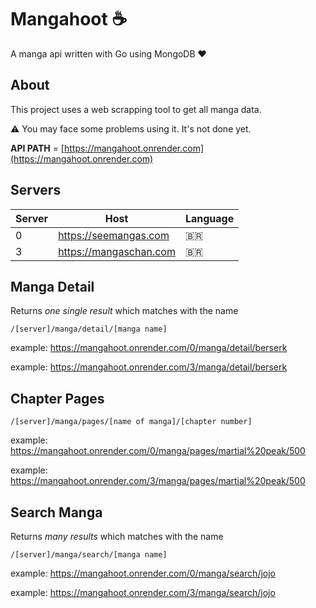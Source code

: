 # Mangahoot :coffee:
A manga api written with Go using MongoDB :heart: 

##  About  
This project uses a web scrapping tool to get all manga data.

:warning: You may face some problems using it. It's not done yet.

**API PATH** = [https://mangahoot.onrender.com](https://mangahoot.onrender.com) 

## Servers

| Server  |  Host  | Language |
| --- | --- | --- |
| 0 | https://seemangas.com | :brazil: |
| 3 | https://mangaschan.com | :brazil: |

## Manga Detail
Returns *one single result* which matches with the name
```
/[server]/manga/detail/[manga name]
```
example: https://mangahoot.onrender.com/0/manga/detail/berserk

example: https://mangahoot.onrender.com/3/manga/detail/berserk

## Chapter Pages
```
/[server]/manga/pages/[name of manga]/[chapter number]
```
example: https://mangahoot.onrender.com/0/manga/pages/martial%20peak/500

example: https://mangahoot.onrender.com/3/manga/pages/martial%20peak/500

## Search Manga
Returns *many results* which matches with the name
```
/[server]/manga/search/[manga name]
```
example: https://mangahoot.onrender.com/0/manga/search/jojo

example: https://mangahoot.onrender.com/3/manga/search/jojo
